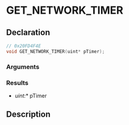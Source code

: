# GET_NETWORK_TIMER

## Declaration
```cpp
// 0x20FD4F4E
void GET_NETWORK_TIMER(uint* pTimer);
```

### Arguments

### Results
- **uint*:** pTimer

## Description

